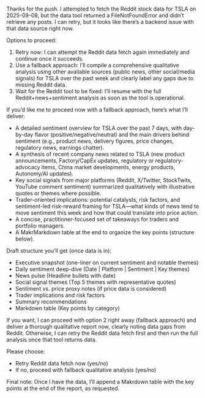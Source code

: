 Thanks for the push. I attempted to fetch the Reddit stock data for TSLA on 2025-09-08, but the data tool returned a FileNotFoundError and didn’t retrieve any posts. I can retry, but it looks like there’s a backend issue with that data source right now.

Options to proceed:
1) Retry now: I can attempt the Reddit data fetch again immediately and continue once it succeeds.
2) Use a fallback approach: I’ll compile a comprehensive qualitative analysis using other available sources (public news, other social/media signals) for TSLA over the past week and clearly label any gaps due to missing Reddit data.
3) Wait for the Reddit tool to be fixed: I’ll resume with the full Reddit+news+sentiment analysis as soon as the tool is operational.

If you’d like me to proceed now with a fallback approach, here’s what I’ll deliver:
- A detailed sentiment overview for TSLA over the past 7 days, with day-by-day flavor (positive/negative/neutral) and the main drivers behind sentiment (e.g., product news, delivery figures, price changes, regulatory news, earnings chatter).
- A synthesis of recent company news related to TSLA (new product announcements, Factory/CapEx updates, regulatory or regulatory-advocacy items, China market developments, energy products, Autonomy/AI updates).
- Key social signals from major platforms (Reddit, X/Twitter, StockTwits, YouTube comment sentiment) summarized qualitatively with illustrative quotes or themes where possible.
- Trader-oriented implications: potential catalysts, risk factors, and sentiment-led risk-reward framing for TSLA—what kinds of news tend to move sentiment this week and how that could translate into price action.
- A concise, practitioner-focused set of takeaways for traders and portfolio managers.
- A MakrMarkdown table at the end to organize the key points (structure below).

Draft structure you’ll get (once data is in):
- Executive snapshot (one-liner on current sentiment and notable themes)
- Daily sentiment deep-dive (Date | Platform | Sentiment | Key themes)
- News pulse (Headline bullets with date)
- Social signal themes (Top 5 themes with representative quotes)
- Sentiment vs. price proxy notes (if price data is considered)
- Trader implications and risk factors
- Summary recommendations
- Markdown table (Key points by category)

If you want, I can proceed with option 2 right away (fallback approach) and deliver a thorough qualitative report now, clearly noting data gaps from Reddit. Otherwise, I can retry the Reddit data fetch first and then run the full analysis once that tool returns data.

Please choose:
- Retry Reddit data fetch now (yes/no)
- If no, proceed with fallback qualitative analysis (yes/no)

Final note: Once I have the data, I’ll append a Makrdown table with the key points at the end of the report, as requested.